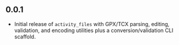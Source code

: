 ## 0.0.1

* Initial release of `activity_files` with GPX/TCX parsing, editing, validation,
  and encoding utilities plus a conversion/validation CLI scaffold.
